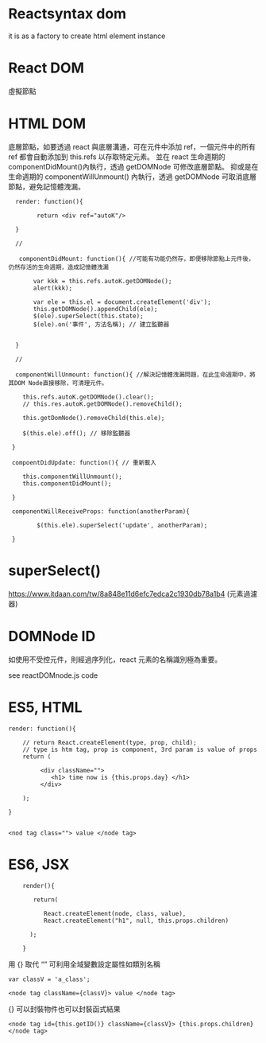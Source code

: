 # Reactsyntax dom
it is as a factory to create html element instance

# React DOM

虛擬節點


# HTML DOM

底層節點，如要透過 react 與底層溝通，可在元件中添加 ref，一個元件中的所有 ref 都會自動添加到 this.refs 以存取特定元素。
並在 react 生命週期的 componentDidMount()內執行，透過 getDOMNode 可修改底層節點。
抑或是在生命週期的 componentWillUnmount() 內執行，透過 getDOMNode 可取消底層節點，避免記憶體洩漏。

      render: function(){

            return <div ref="autoK"/> 

      }
      
      //
      
       componentDidMount: function(){ //可能有功能仍然存，即便移除節點上元件後，仍然存活的生命週期，造成記憶體洩漏

           var kkk = this.refs.autoK.getDOMNode();
           alert(kkk);
           
           var ele = this.el = document.createElement('div');
           this.getDOMNode().appendChild(ele);
           $(ele).superSelect(this.state);
           $(ele).on('事件', 方法名稱); // 建立監聽器
     

      }
      
      //
      
      componentWillUnmount: function(){ //解決記憶體洩漏問題，在此生命週期中，將其DOM Node直接移除，可清理元件。

        this.refs.autoK.getDOMNode().clear();
        // this.res.autoK.getDOMNode().removeChild();
        
        this.getDomNode().removeChild(this.ele);
        
        $(this.ele).off(); // 移除監聽器

     }
     
     compoentDidUpdate: function(){ // 重新載入
     
        this.componentWillUnmount();
        this.componentDidMount();
     
     }
     
     componentWillReceiveProps: function(anotherParam){
     
            $(this.ele).superSelect('update', anotherParam);
     
     }
     
# superSelect() 

https://www.itdaan.com/tw/8a848e11d6efc7edca2c1930db78a1b4 (元素過濾器)

# DOMNode ID

如使用不受控元件，則經過序列化，react 元素的名稱識別極為重要。

see reactDOMnode.js code

# ES5, HTML

    render: function(){

        // return React.createElement(type, prop, child); 
        // type is htm tag, prop is component, 3rd param is value of props
        return (
        
             <div className="">
                <h1> time now is {this.props.day} </h1>
             </div>
        
        );
            
    }


    <nod tag class=""> value </node tag>


# ES6, JSX

        render(){

           return(

              React.createElement(node, class, value),
              React.createElement("h1", null, this.props.children)

          );

        }



用 {} 取代 “”
可利用全域變數設定屬性如類別名稱


    var classV = 'a_class';
    
    <node tag className={classV}> value </node tag>
    
    
{} 可以封裝物件也可以封裝函式結果


    <node tag id={this.getID()} className={classV}> {this.props.children} </node tag>

